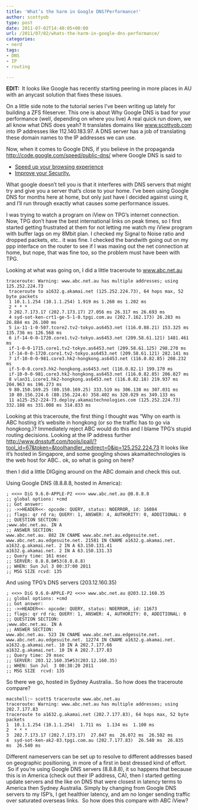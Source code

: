 ```yaml
---
title: 'What’s the harm in Google DNS?Performance!'
author: scottyob
type: post
date: 2011-07-02T14:40:05+00:00
url: /2011/07/02/whats-the-harm-in-google-dns-performance/
categories:
- nerd
tags:
- DNS
- IP
- routing

---
```

<strong>EDIT:  </strong>It looks like Google has recently starting peering in more places in AU with an anycast solution that fixes these issues.

On a little side note to the tutorial series I&#8217;ve been writing up lately for building a ZFS fileserver. This one is about Why Google DNS is bad for your performance (well, depending on where you live)
A real quick run down, we all know what DNS does yeah? It translates domains like www.scottyob.com into IP addresses like 112.140.183.97. A DNS server has a job of translating these domain names to the IP addresses we can use.

Now, when it comes to Google DNS, if you believe in the propaganda <a href="http://code.google.com/speed/public-dns/" onclick="javascript:_gaq.push(['_trackEvent','outbound-article','http://code.google.com']);">http://code.google.com/speed/public-dns/</a> where Google DNS is said to

 - <a href="http://code.google.com/speed/public-dns/docs/performance.html" onclick="javascript:_gaq.push(['_trackEvent','outbound-article','http://code.google.com']);">Speed up your browsing experience</a>
 - <a href="http://code.google.com/speed/public-dns/docs/security.html" onclick="javascript:_gaq.push(['_trackEvent','outbound-article','http://code.google.com']);">Improve your Security. </a>

What google doesn&#8217;t tell you is that it interferes with DNS servers that might try and give you a server that&#8217;s close to your home. I&#8217;ve been using Google DNS for months here at home, but only just have I decided against using it, and I&#8217;ll run through exactly what causes some performance issues.

I was trying to watch a program on iView on TPG&#8217;s internet connection. Now, TPG don&#8217;t have the best international links on peak times, so I first started getting frustrated at them for not letting me watch my iView program with buffer lags on my 8Mbit plan. I checked my Signal to Noise ratio and dropped packets, etc.. it was fine. I checked the bandwith going out on my ppp interface on the router to see if I was maxing out the net connection at home, but nope, that was fine too, so the problem must have been with TPG.

Looking at what was going on, I did a little traceroute to www.abc.net.au

```
traceroute: Warning: www.abc.net.au has multiple addresses; using 125.252.224.73
 traceroute to a1632.g.akamai.net (125.252.224.73), 64 hops max, 52 byte packets
 1 10.1.1.254 (10.1.1.254) 1.919 ms 1.260 ms 1.202 ms
 2 * * *
 3 202.7.173.17 (202.7.173.17) 27.056 ms 26.317 ms 26.693 ms
 4 syd-sot-ken-crt1-ge-5-1-0.tpgi.com.au (202.7.162.173) 26.283 ms 26.884 ms 26.100 ms
 5 ix-11-1-0-507.tcore2.tv2-tokyo.as6453.net (116.0.88.21) 153.325 ms 135.736 ms 126.568 ms
 6 if-14-0-0-1720.core1.tv2-tokyo.as6453.net (209.58.61.121) 1481.461 ms
 if-1-0-0-1715.core1.tv2-tokyo.as6453.net (209.58.61.125) 298.270 ms
 if-14-0-0-1720.core1.tv2-tokyo.as6453.net (209.58.61.121) 282.141 ms
 7 if-10-0-0-981.core3.hk2-hongkong.as6453.net (116.0.82.85) 208.232 ms
 if-5-0-0.core3.hk2-hongkong.as6453.net (116.0.82.1) 199.170 ms
 if-10-0-0-981.core3.hk2-hongkong.as6453.net (116.0.82.85) 206.027 ms
 8 vlan31.icore1.hk2-hongkong.as6453.net (116.0.82.18) 219.937 ms 204.963 ms 196.273 ms
 9 80.150.169.25 (80.150.169.25) 333.519 ms 306.138 ms 307.031 ms
 10 80.156.224.6 (80.156.224.6) 358.402 ms 320.029 ms 349.133 ms
 11 a125-252-224-73.deploy.akamaitechnologies.com (125.252.224.73) 332.188 ms 331.008 ms 314.833 ms
```

Looking at this traceroute, the first thing I thought was &#8220;Why on earth is ABC hosting it&#8217;s website in hongkong (or so the traffic has to go via hongkong.)? Immediately reject ABC would do this and I blame TPG&#8217;s stupid routing decisions.
Looking at the IP address further <a href="http://www.dnsstuff.com/tools/ipall/?tool_id=67&token=&toolhandler_redirect=0&ip=125.252.224.73" onclick="javascript:_gaq.push(['_trackEvent','outbound-article','http://www.dnsstuff.com']);">http://www.dnsstuff.com/tools/ipall/?tool_id=67&token=&toolhandler_redirect=0&ip=125.252.224.73</a> It looks like it&#8217;s hosted in Singapore, and some googling shows akamaitechnologies is the web host for ABC.. ok, so what is going on here?

then I did a little DIGging around on the ABC domain and check this out.

Using Google DNS (8.8.8.8, hosted in America):
```
; <<>> DiG 9.6.0-APPLE-P2 <<>> www.abc.net.au @8.8.8.8
;; global options: +cmd
;; Got answer:
;; ->>HEADER<<- opcode: QUERY, status: NOERROR, id: 16084
;; flags: qr rd ra; QUERY: 1, ANSWER: 4, AUTHORITY: 0, ADDITIONAL: 0
;; QUESTION SECTION:
;www.abc.net.au. IN A
;; ANSWER SECTION:
www.abc.net.au. 882 IN CNAME www.abc.net.au.edgesuite.net.
www.abc.net.au.edgesuite.net. 21581 IN CNAME a1632.g.akamai.net.
a1632.g.akamai.net. 2 IN A 63.150.131.41
a1632.g.akamai.net. 2 IN A 63.150.131.33
;; Query time: 161 msec
;; SERVER: 8.8.8.8#53(8.8.8.8)
;; WHEN: Sun Jul 3 00:37:00 2011
;; MSG SIZE rcvd: 135
```
And using TPG&#8217;s DNS servers (203.12.160.35)

```
; <<>> DiG 9.6.0-APPLE-P2 <<>> www.abc.net.au @203.12.160.35
;; global options: +cmd
;; Got answer:
;; ->>HEADER<<- opcode: QUERY, status: NOERROR, id: 11673
;; flags: qr rd ra; QUERY: 1, ANSWER: 4, AUTHORITY: 0, ADDITIONAL: 0
;; QUESTION SECTION:
;www.abc.net.au. IN A
;; ANSWER SECTION:
www.abc.net.au. 523 IN CNAME www.abc.net.au.edgesuite.net.
www.abc.net.au.edgesuite.net. 12274 IN CNAME a1632.g.akamai.net.
a1632.g.akamai.net. 10 IN A 202.7.177.66
a1632.g.akamai.net. 10 IN A 202.7.177.83
;; Query time: 29 msec
;; SERVER: 203.12.160.35#53(203.12.160.35)
;; WHEN: Sun Jul  3 00:38:20 2011
;; MSG SIZE  rcvd: 135
```
So there we go, hosted in Sydney Australia.. So how does the traceroute compare?

```
macshell:~ scott$ traceroute www.abc.net.au
traceroute: Warning: www.abc.net.au has multiple addresses; using 202.7.177.83
traceroute to a1632.g.akamai.net (202.7.177.83), 64 hops max, 52 byte packets
1  10.1.1.254 (10.1.1.254)  1.711 ms  1.134 ms  1.100 ms
2  * * *
3  202.7.173.17 (202.7.173.17)  27.047 ms  26.072 ms  26.502 ms
4  syd-sot-ken-ak2-83.tpgi.com.au (202.7.177.83)  26.540 ms  26.835 ms  26.540 ms
```
Different nameservers can be set up to resolve to different addresses based on geographic positioning, in more of a first in best dressed kind of effort.  So if you&#8217;re using Google DNS servers (8.8.8.8), it so happens that because this is in America (check out their IP address, CA), then I started getting update servers and the like on DNS that were closest in latency terms to America then Sydney Australia.
Simply by changing from Google DNS servers to my ISP&#8217;s, I get healthier latency, and am no longer sending traffic over saturated overseas links.  So how does this compare with ABC iView?
